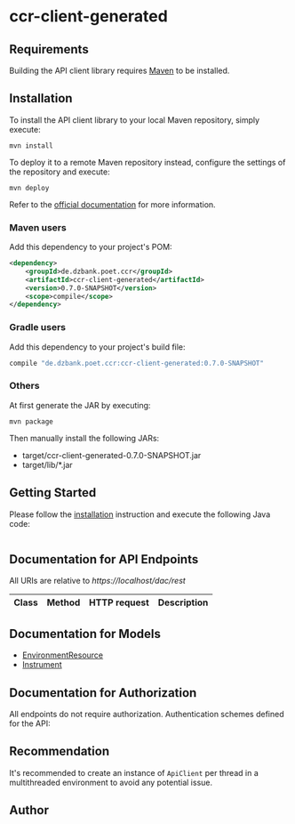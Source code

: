 # ccr-client-generated

## Requirements

Building the API client library requires [Maven](https://maven.apache.org/) to be installed.

## Installation

To install the API client library to your local Maven repository, simply execute:

```shell
mvn install
```

To deploy it to a remote Maven repository instead, configure the settings of the repository and execute:

```shell
mvn deploy
```

Refer to the [official documentation](https://maven.apache.org/plugins/maven-deploy-plugin/usage.html) for more information.

### Maven users

Add this dependency to your project's POM:

```xml
<dependency>
    <groupId>de.dzbank.poet.ccr</groupId>
    <artifactId>ccr-client-generated</artifactId>
    <version>0.7.0-SNAPSHOT</version>
    <scope>compile</scope>
</dependency>
```

### Gradle users

Add this dependency to your project's build file:

```groovy
compile "de.dzbank.poet.ccr:ccr-client-generated:0.7.0-SNAPSHOT"
```

### Others

At first generate the JAR by executing:

    mvn package

Then manually install the following JARs:

* target/ccr-client-generated-0.7.0-SNAPSHOT.jar
* target/lib/*.jar

## Getting Started

Please follow the [installation](#installation) instruction and execute the following Java code:

```java

```

## Documentation for API Endpoints

All URIs are relative to *https://localhost/dac/rest*

Class | Method | HTTP request | Description
------------ | ------------- | ------------- | -------------


## Documentation for Models

 - [EnvironmentResource](docs/EnvironmentResource.md)
 - [Instrument](docs/Instrument.md)


## Documentation for Authorization

All endpoints do not require authorization.
Authentication schemes defined for the API:

## Recommendation

It's recommended to create an instance of `ApiClient` per thread in a multithreaded environment to avoid any potential issue.

## Author


